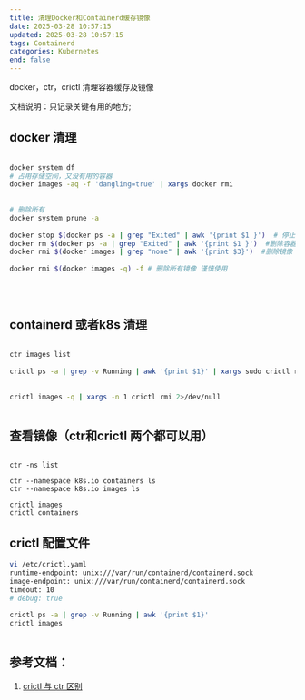 ```yaml
---
title: 清理Docker和Containerd缓存镜像
date: 2025-03-28 10:57:15
updated: 2025-03-28 10:57:15
tags: Containerd
categories: Kubernetes
end: false
---
```


docker，ctr，crictl 清理容器缓存及镜像

<!-- more -->

文档说明：只记录关键有用的地方;

## docker 清理

```bash
 
docker system df
# 占用存储空间，又没有用的容器
docker images -aq -f 'dangling=true' | xargs docker rmi
 
 
# 删除所有
docker system prune -a
 
docker stop $(docker ps -a | grep "Exited" | awk '{print $1 }')  # 停止容器
docker rm $(docker ps -a | grep "Exited" | awk '{print $1 }')  #删除容器
docker rmi $(docker images | grep "none" | awk '{print $3}')  #删除镜像
 
docker rmi $(docker images -q) -f # 删除所有镜像 谨慎使用
 
 
 
```

## containerd 或者k8s 清理

```bash
 
ctr images list
 
crictl ps -a | grep -v Running | awk '{print $1}' | xargs sudo crictl rm && crictl rmi --prune
 
 
crictl images -q | xargs -n 1 crictl rmi 2>/dev/null
 
```

## 查看镜像（ctr和crictl 两个都可以用）

```shell
 
ctr -ns list 
 
ctr --namespace k8s.io containers ls
ctr --namespace k8s.io images ls
 
crictl images
crictl containers
```

## crictl 配置文件

```bash
vi /etc/crictl.yaml
runtime-endpoint: unix:///var/run/containerd/containerd.sock
image-endpoint: unix:///var/run/containerd/containerd.sock
timeout: 10
# debug: true
 
crictl ps -a | grep -v Running | awk '{print $1}'
crictl images
 
```

## 参考文档：

1. [crictl 与 ctr 区别](https://blog.csdn.net/u010157986/article/details/126118897)
